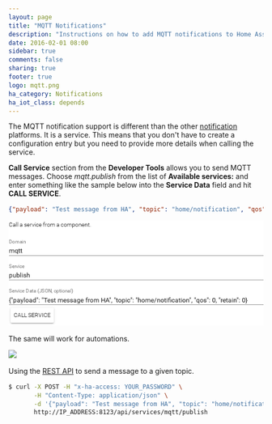 ```yaml
---
layout: page
title: "MQTT Notifications"
description: "Instructions on how to add MQTT notifications to Home Assistant."
date: 2016-02-01 08:00
sidebar: true
comments: false
sharing: true
footer: true
logo: mqtt.png
ha_category: Notifications
ha_iot_class: depends
---
```


The MQTT notification support is different than the other [notification](/components/notify/) platforms. It is a service. This means that you don't have to create a configuration entry but you need to provide more details when calling the service.

**Call Service** section from the **Developer Tools** allows you to send MQTT messages. Choose *mqtt.publish*  from the list of **Available services:** and enter something like the sample below into the **Service Data** field and hit **CALL SERVICE**.

```json
{"payload": "Test message from HA", "topic": "home/notification", "qos": 0, "retain": 0}
```

<p class='img'>
  <img src='/images/screenshots/mqtt-notify.png' />
</p>

The same will work for automations.

<p class='img'>
  <img src='/images/screenshots/mqtt-notify-action.png' />
</p>

Using the [REST API](/developers/rest_api/#post-apiservicesltdomainltservice) to send a message to a given topic.

```bash
$ curl -X POST -H "x-ha-access: YOUR_PASSWORD" \
       -H "Content-Type: application/json" \
       -d '{"payload": "Test message from HA", "topic": "home/notification"}' \
       http://IP_ADDRESS:8123/api/services/mqtt/publish
```

